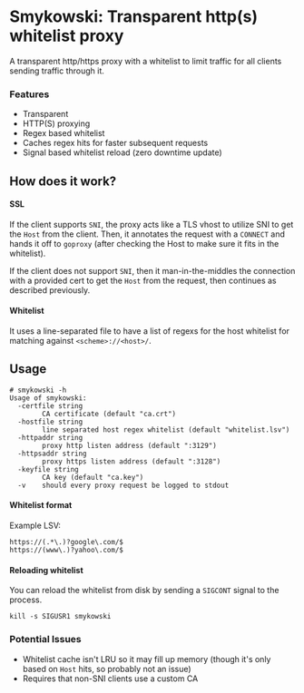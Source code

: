 # Smykowski: Transparent http(s) whitelist proxy

A transparent http/https proxy with a whitelist to
limit traffic for all clients sending traffic through
it.

### Features

* Transparent
* HTTP(S) proxying
* Regex based whitelist
* Caches regex hits for faster subsequent requests
* Signal based whitelist reload (zero downtime update)

## How does it work?

#### SSL

If the client supports `SNI`, the proxy acts like a TLS
vhost to utilize SNI to get the `Host` from the client.
Then, it annotates the request with a `CONNECT` and hands
it off to `goproxy` (after checking the Host to make
sure it fits in the whitelist).

If the client does not support `SNI`, then it
man-in-the-middles the connection with a provided cert
to get the `Host` from the request, then continues as
described previously.

#### Whitelist

It uses a line-separated file to have a list of regexs
for the host whitelist for matching against
`<scheme>://<host>/`.

## Usage
```
# smykowski -h
Usage of smykowski:
  -certfile string
        CA certificate (default "ca.crt")
  -hostfile string
        line separated host regex whitelist (default "whitelist.lsv")
  -httpaddr string
        proxy http listen address (default ":3129")
  -httpsaddr string
        proxy https listen address (default ":3128")
  -keyfile string
        CA key (default "ca.key")
  -v    should every proxy request be logged to stdout
```

#### Whitelist format
Example LSV:
```
https://(.*\.)?google\.com/$
https://(www\.)?yahoo\.com/$
```

#### Reloading whitelist
You can reload the whitelist from disk by sending a
`SIGCONT` signal to the process.
```
kill -s SIGUSR1 smykowski
```

### Potential Issues

- Whitelist cache isn't LRU so it may fill up memory
  (though it's only based on `Host` hits, so probably not
  an issue)
- Requires that non-SNI clients use a custom CA

